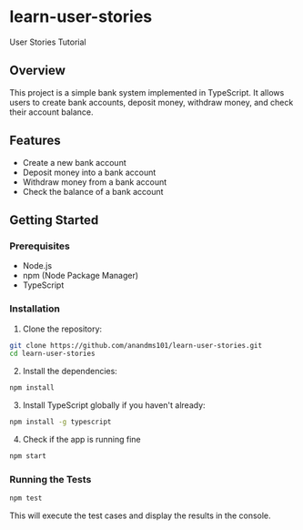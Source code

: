 # learn-user-stories

User Stories Tutorial

## Overview

This project is a simple bank system implemented in TypeScript. It allows users to create bank accounts, deposit money, withdraw money, and check their account balance.

## Features

- Create a new bank account
- Deposit money into a bank account
- Withdraw money from a bank account
- Check the balance of a bank account

## Getting Started

### Prerequisites

- Node.js
- npm (Node Package Manager)
- TypeScript

### Installation

1. Clone the repository:

```sh
git clone https://github.com/anandms101/learn-user-stories.git
cd learn-user-stories
```
2. Install the dependencies:
```sh
npm install
```
3. Install TypeScript globally if you haven't already:
```sh
npm install -g typescript
```

4. Check if the app is running fine
```sh
npm start
```

### Running the Tests
```sh
npm test
```
This will execute the test cases and display the results in the console.